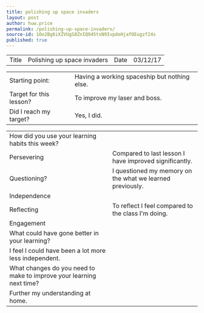 ```yaml
---
title: polishing up space invaders
layout: post
author: huw.price
permalink: /polishing-up-space-invaders/
source-id: 1Oo2Bg6iXZVUgS8ZnIQ945tsN9IvpdeHjafOEugzf24s
published: true
---
```

<table>
  <tr>
    <td>Title</td>
    <td>Polishing up space invaders</td>
    <td>Date</td>
    <td>03/12/17</td>
  </tr>
</table>


<table>
  <tr>
    <td>Starting point:</td>
    <td>Having a working spaceship but nothing else.</td>
  </tr>
  <tr>
    <td>Target for this lesson?</td>
    <td>To improve my laser and boss.</td>
  </tr>
  <tr>
    <td>Did I reach my target? </td>
    <td>Yes, I did.</td>
  </tr>
</table>


<table>
  <tr>
    <td>How did you use your learning habits this week?</td>
    <td></td>
  </tr>
  <tr>
    <td>Persevering</td>
    <td>Compared to last lesson I have improved significantly.</td>
  </tr>
  <tr>
    <td>Questioning?</td>
    <td>I questioned my memory on the what we learned previously.</td>
  </tr>
  <tr>
    <td>Independence</td>
    <td></td>
  </tr>
  <tr>
    <td>Reflecting</td>
    <td>To reflect I feel compared to the class I'm doing.</td>
  </tr>
  <tr>
    <td>Engagement</td>
    <td></td>
  </tr>
  <tr>
    <td>What could have gone better in your learning?</td>
    <td></td>
  </tr>
  <tr>
    <td>I feel I could have been a lot more less independent.</td>
    <td></td>
  </tr>
  <tr>
    <td>What changes do you need to make to improve your learning next time?</td>
    <td></td>
  </tr>
  <tr>
    <td>Further my understanding at home.</td>
    <td></td>
  </tr>
</table>


